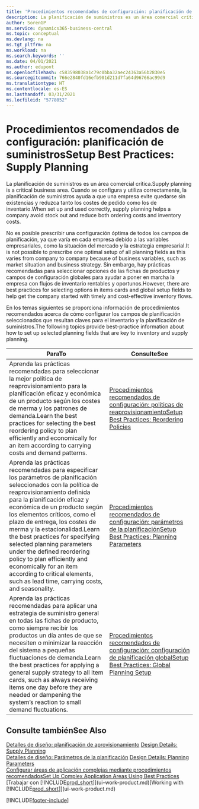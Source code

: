 ```yaml
---
title: 'Procedimientos recomendados de configuración: planificación de aprovisionamiento | Documentos de Microsoft'
description: La planificación de suministros es un área comercial crítica. Cuando se configura y utiliza correctamente, la planificación de suministros ayuda a que una empresa evite quedarse sin existencias y reduzca tanto los costes de pedido como los de inventario.
author: SorenGP
ms.service: dynamics365-business-central
ms.topic: conceptual
ms.devlang: na
ms.tgt_pltfrm: na
ms.workload: na
ms.search.keywords: ''
ms.date: 04/01/2021
ms.author: edupont
ms.openlocfilehash: c583598038a1c79c0bba32aec24363a56b2830e5
ms.sourcegitcommit: 766e2840fd16efb901d211d7fa64d96766ac99d9
ms.translationtype: HT
ms.contentlocale: es-ES
ms.lasthandoff: 03/31/2021
ms.locfileid: "5778052"
---
```

# <a name="setup-best-practices-supply-planning"></a><span data-ttu-id="44a85-104">Procedimientos recomendados de configuración: planificación de suministros</span><span class="sxs-lookup"><span data-stu-id="44a85-104">Setup Best Practices: Supply Planning</span></span>
<span data-ttu-id="44a85-105">La planificación de suministros es un área comercial crítica.</span><span class="sxs-lookup"><span data-stu-id="44a85-105">Supply planning is a critical business area.</span></span> <span data-ttu-id="44a85-106">Cuando se configura y utiliza correctamente, la planificación de suministros ayuda a que una empresa evite quedarse sin existencias y reduzca tanto los costes de pedido como los de inventario.</span><span class="sxs-lookup"><span data-stu-id="44a85-106">When set up and used correctly, supply planning helps a company avoid stock out and reduce both ordering costs and inventory costs.</span></span>  

 <span data-ttu-id="44a85-107">No es posible prescribir una configuración óptima de todos los campos de planificación, ya que varía en cada empresa debido a las variables empresariales, como la situación del mercado y la estrategia empresarial.</span><span class="sxs-lookup"><span data-stu-id="44a85-107">It is not possible to prescribe one optimal setup of all planning fields as this varies from company to company because of business variables, such as market situation and business strategy.</span></span> <span data-ttu-id="44a85-108">Sin embargo, hay prácticas recomendadas para seleccionar opciones de las fichas de productos y campos de configuración globales para ayudar a poner en marcha la empresa con flujos de inventario rentables y oportunos.</span><span class="sxs-lookup"><span data-stu-id="44a85-108">However, there are best practices for selecting options in items cards and global setup fields to help get the company started with timely and cost-effective inventory flows.</span></span>  

 <span data-ttu-id="44a85-109">En los temas siguientes se proporciona información de procedimientos recomendados acerca de cómo configurar los campos de planificación seleccionados que resultan claves para el inventario y la planificación de suministros.</span><span class="sxs-lookup"><span data-stu-id="44a85-109">The following topics provide best-practice information about how to set up selected planning fields that are key to inventory and supply planning.</span></span>  

|<span data-ttu-id="44a85-110">**Para**</span><span class="sxs-lookup"><span data-stu-id="44a85-110">**To**</span></span>|<span data-ttu-id="44a85-111">**Consulte**</span><span class="sxs-lookup"><span data-stu-id="44a85-111">**See**</span></span>|  
|------------|-------------|  
|<span data-ttu-id="44a85-112">Aprenda las prácticas recomendadas para seleccionar la mejor política de reaprovisionamiento para la planificación eficaz y económica de un producto según los costes de merma y los patrones de demanda.</span><span class="sxs-lookup"><span data-stu-id="44a85-112">Learn the best practices for selecting the best reordering policy to plan efficiently and economically for an item according to carrying costs and demand patterns.</span></span>|[<span data-ttu-id="44a85-113">Procedimientos recomendados de configuración: políticas de reaprovisionamiento</span><span class="sxs-lookup"><span data-stu-id="44a85-113">Setup Best Practices: Reordering Policies</span></span>](setup-best-practices-reordering-policies.md)|  
|<span data-ttu-id="44a85-114">Aprenda las prácticas recomendadas para especificar los parámetros de planificación seleccionados con la política de reaprovisionamiento definida para la planificación eficaz y económica de un producto según los elementos críticos, como el plazo de entrega, los costes de merma y la estacionalidad.</span><span class="sxs-lookup"><span data-stu-id="44a85-114">Learn the best practices for specifying selected planning parameters under the defined reordering policy to plan efficiently and economically for an item according to critical elements, such as lead time, carrying costs, and seasonality.</span></span>|[<span data-ttu-id="44a85-115">Procedimientos recomendados de configuración: parámetros de la planificación</span><span class="sxs-lookup"><span data-stu-id="44a85-115">Setup Best Practices: Planning Parameters</span></span>](setup-best-practices-planning-parameters.md)|  
|<span data-ttu-id="44a85-116">Aprenda las prácticas recomendadas para aplicar una estrategia de suministro general en todas las fichas de producto, como siempre recibir los productos un día antes de que se necesiten o minimizar la reacción del sistema a pequeñas fluctuaciones de demanda.</span><span class="sxs-lookup"><span data-stu-id="44a85-116">Learn the best practices for applying a general supply strategy to all item cards, such as always receiving items one day before they are needed or dampening the system’s reaction to small demand fluctuations.</span></span>|[<span data-ttu-id="44a85-117">Procedimientos recomendados de configuración: configuración de planificación global</span><span class="sxs-lookup"><span data-stu-id="44a85-117">Setup Best Practices: Global Planning Setup</span></span>](setup-best-practices-global-planning-setup.md)|  

## <a name="see-also"></a><span data-ttu-id="44a85-118">Consulte también</span><span class="sxs-lookup"><span data-stu-id="44a85-118">See Also</span></span>  
 <span data-ttu-id="44a85-119">[Detalles de diseño: planificación de aprovisionamiento](design-details-supply-planning.md) </span><span class="sxs-lookup"><span data-stu-id="44a85-119">[Design Details: Supply Planning](design-details-supply-planning.md) </span></span>  
 <span data-ttu-id="44a85-120">[Detalles de diseño: Parámetros de la planificación](design-details-planning-parameters.md) </span><span class="sxs-lookup"><span data-stu-id="44a85-120">[Design Details: Planning Parameters](design-details-planning-parameters.md) </span></span>  
 [<span data-ttu-id="44a85-121">Configurar áreas de aplicación complejas mediante procedimientos recomendados</span><span class="sxs-lookup"><span data-stu-id="44a85-121">Set Up Complex Application Areas Using Best Practices</span></span>](set-up-complex-application-areas-using-best-practices.md)  
 <span data-ttu-id="44a85-122">[Trabajar con [!INCLUDE[prod_short](includes/prod_short.md)]](ui-work-product.md)</span><span class="sxs-lookup"><span data-stu-id="44a85-122">[Working with [!INCLUDE[prod_short](includes/prod_short.md)]](ui-work-product.md)</span></span>


[!INCLUDE[footer-include](includes/footer-banner.md)]